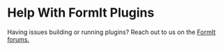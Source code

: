 # Help With FormIt Plugins

Having issues building or running plugins? Reach out to us on the [FormIt forums.](https://forums.autodesk.com/t5/formit-forum/bd-p/142)

